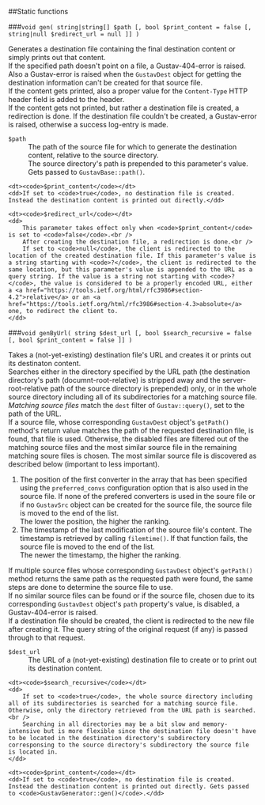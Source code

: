 ##Static functions

###`void gen( string|string[] $path [, bool $print_content = false [, string|null $redirect_url = null ]] )`

Generates a destination file containing the final destination content or simply prints out that content.  
If the specified path doesn't point on a file, a Gustav-404-error is raised. Also a Gustav-error is raised when the `GustavDest` object for getting the destination information can't be created for that source file.  
If the content gets printed, also a proper value for the `Content-Type` HTTP header field is added to the header.  
If the content gets not printed, but rather a destination file is created, a redirection is done. If the destination file couldn't be created, a Gustav-error is raised, otherwise a success log-entry is made.
     
<dl>
    <dt><code>$path</code></dt>
    <dd>
        The path of the source file for which to generate the destination content, relative to the source directory.<br />
        The source directory's path is prepended to this parameter's value. Gets passed to <code>GustavBase::path()</code>.
    </dd>
    
    <dt><code>$print_content</code></dt>
    <dd>If set to <code>true</code>, no destination file is created. Instead the destination content is printed out directly.</dd>
    
    <dt><code>$redirect_url</code></dt>
    <dd>
        This parameter takes effect only when <code>$print_content</code> is set to <code>false</code>.<br />
        After creating the destination file, a redirection is done.<br />
        If set to <code>null</code>, the client is redirected to the location of the created destination file. If this parameter's value is a string starting with <code>?</code>, the client is redirected to the same location, but this parameter's value is appended to the URL as a query string. If the value is a string not starting with <code>?</code>, the value is considered to be a properly encoded URL, either a <a href="https://tools.ietf.org/html/rfc3986#section-4.2">relative</a> or an <a href="https://tools.ietf.org/html/rfc3986#section-4.3>absolute</a> one, to redirect the client to.
    </dd>
</dl>

###`void genByUrl( string $dest_url [, bool $search_recursive = false [, bool $print_content = false ]] )`

Takes a (not-yet-existing) destination file's URL and creates it or prints out its destinaton content.  
Searches either in the directory specified by the URL path (the destination directory's path (documnt-root-relative) is stripped away and the server-root-relative path of the source directory is prepended) only, or in the whole source directory including all of its subdirectories for a matching source file. *Matching source files* match the `dest` filter of `Gustav::query()`, set to the path of the URL.  
If a source file, whose corresponding `GustavDest` object's `getPath()` method's return value matches the path of the requested destination file, is found, that file is used. Otherwise, the disabled files are filtered out of the matching source files and the most similar source file in the remaining matching soure files is chosen. The most similar source file is discovered as described below (important to less important).

1.  The position of the first converter in the array that has been specified using the `preferred_convs` configuration option that is also used in the source file. If none of the prefered converters is used in the soure file or if no `GustavSrc` object can be created for the source file, the source file is moved to the end of the list.  
    The lower the position, the higher the ranking.
2.  The timestamp of the last modification of the source file's content. The timestamp is retrieved by calling `filemtime()`. If that function fails, the source file is moved to the end of the list.  
    The newer the timestamp, the higher the ranking.

If multiple source files whose corresponding `GustavDest` object's `getPath()` method returns the same path as the requested path were found, the same steps are done to determine the source file to use.  
If no similar source files can be found or if the source file, chosen due to its corresponding `GustavDest` object's `path` property's value, is disabled, a Gustav-404-error is raised.  
If a destination file should be created, the client is redirected to the new file after creating it. The query string of the original request (if any) is passed through to that request.

<dl>
    <dt><code>$dest_url</code></dt>
    <dd>The URL of a (not-yet-existing) destination file to create or to print out its destination content.</dd>
    
    <dt><code>$search_recursive</code></dt>
    <dd>
        If set to <code>true</code>, the whole source directory including all of its subdirectories is searched for a matching source file. Otherwise, only the directory retrieved from the URL path is searched.<br />
        Searching in all directories may be a bit slow and memory-intensive but is more flexible since the destination file doesn't have to be located in the destination directory's subdirectory corresponsing to the source directory's subdirectory the source file is located in.
    </dd>
    
    <dt><code>$print_content</code></dt>
    <dd>If set to <code>true</code>, no destination file is created. Instead the destination content is printed out directly. Gets passed to <code>GustavGenerator::gen()</code>.</dd>
</dl>